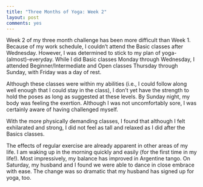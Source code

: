 ```yaml
---
title: "Three Months of Yoga: Week 2"
layout: post
comments: yes
---
```


Week 2 of my three month challenge has been more difficult than Week 1. Because of my work schedule, I couldn’t attend the Basic classes after Wednesday. However, I was determined to stick to my plan of yoga-(almost)-everyday. While I did Basic classes Monday through Wednesday, I attended Beginner/Intermediate and Open classes Thursday through Sunday, with Friday was a day of rest.

Although these classes were within my abilities (i.e., I could follow along well enough that I could stay in the class), I don’t yet have the strength to hold the poses as long as suggested at these levels. By Sunday night, my body was feeling the exertion. Although I was not uncomfortably sore, I was certainly aware of having challenged myself.

With the more physically demanding classes, I found that although I felt exhilarated and strong, I did not feel as tall and relaxed as I did after the Basics classes. 

The effects of regular exercise are already apparent in other areas of my life. I am waking up in the morning quickly and easily (for the first time in my life!). Most impressively, my balance has improved in Argentine tango. On Saturday, my husband and I found we were able to dance in close embrace with ease. The change was so dramatic that my husband has signed up for yoga, too. 